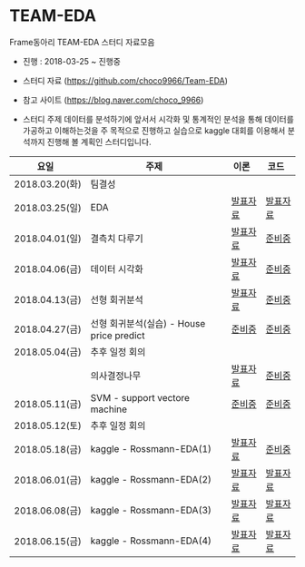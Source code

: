 # TEAM-EDA
Frame동아리 TEAM-EDA 스터디 자료모음
- 진행 : 2018-03-25 ~ 진행중

* 스터디 자료 (https://github.com/choco9966/Team-EDA)
* 참고 사이트 (https://blog.naver.com/choco_9966)

* 스터디 주제
데이터를 분석하기에 앞서서 시각화 및 통계적인 분석을 통해 데이터를 가공하고 이해하는것을 주 목적으로 진행하고 실습으로 kaggle 대회를 이용해서 분석까지 진행해 볼 계획인 스터디입니다.


|요일   |주제   |이론   |코드   |
|---|---|---|---|
|2018.03.20(화)|팀결성|
|2018.03.25(일)|EDA|[발표자료](https://blog.naver.com/choco_9966/221236770723)|[발표자료](https://blog.naver.com/choco_9966/221236992895)
|2018.04.01(일)|결측치 다루기|[발표자료](https://blog.naver.com/choco_9966/221241322294)|[준비중](https://blog.naver.com/choco_9966/221236770723)
|2018.04.06(금)|데이터 시각화|[발표자료](https://blog.naver.com/choco_9966/221243319507)|[준비중](https://blog.naver.com/choco_9966/221236770723)
|2018.04.13(금)|선형 회귀분석|[발표자료](https://blog.naver.com/choco_9966/221253617024)|[준비중](https://blog.naver.com/choco_9966/221236770723)
|2018.04.27(금)|선형 회귀분석(실습) - House price predict|[준비중](https://blog.naver.com/choco_9966/221253617024)|[준비중](https://blog.naver.com/choco_9966/221236770723)
|2018.05.04(금)|추후 일정 회의||
||의사결정나무|[발표자료](https://blog.naver.com/choco_9966/221259946958)|[준비중](https://blog.naver.com/choco_9966/221236770723)
|2018.05.11(금)|SVM - support vectore machine|[준비중](https://blog.naver.com/choco_9966/221236770723)|[준비중](https://blog.naver.com/choco_9966/221236770723)
|2018.05.12(토)|추후 일정 회의||
|2018.05.18(금)|kaggle - Rossmann-EDA(1)|[발표자료](https://www.kaggle.com/chocozzz/rossmann-eda/notebook)|[준비중](https://blog.naver.com/choco_9966/221236770723)
|2018.06.01(금)|kaggle - Rossmann-EDA(2)|[발표자료](https://blog.naver.com/choco_9966/221236770723)|[발표자료](https://blog.naver.com/choco_9966/221236770723)
|2018.06.08(금)|kaggle - Rossmann-EDA(3)|[발표자료](https://blog.naver.com/choco_9966/221236770723)|[발표자료](https://blog.naver.com/choco_9966/221236770723)
|2018.06.15(금)|kaggle - Rossmann-EDA(4)|[발표자료](https://blog.naver.com/choco_9966/221236770723)|[발표자료](https://blog.naver.com/choco_9966/221236770723)


